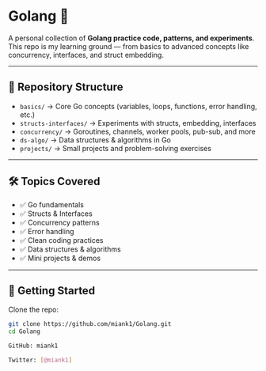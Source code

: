 # Golang 🚀

A personal collection of **Golang practice code, patterns, and experiments**.  
This repo is my learning ground — from basics to advanced concepts like concurrency, interfaces, and struct embedding.  

---

## 📂 Repository Structure

- `basics/` → Core Go concepts (variables, loops, functions, error handling, etc.)
- `structs-interfaces/` → Experiments with structs, embedding, interfaces
- `concurrency/` → Goroutines, channels, worker pools, pub-sub, and more
- `ds-algo/` → Data structures & algorithms in Go
- `projects/` → Small projects and problem-solving exercises

---

## 🛠️ Topics Covered

- ✅ Go fundamentals  
- ✅ Structs & Interfaces  
- ✅ Concurrency patterns  
- ✅ Error handling  
- ✅ Clean coding practices  
- ✅ Data structures & algorithms  
- ✅ Mini projects & demos  

---

## 🚀 Getting Started

Clone the repo:

```bash
git clone https://github.com/miank1/Golang.git
cd Golang

GitHub: miank1

Twitter: [@miank1]
